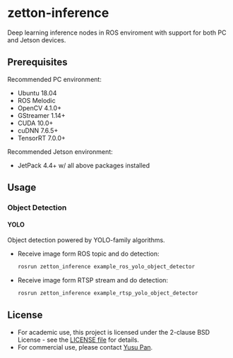 # zetton-inference

Deep learning inference nodes in ROS enviroment with support for both PC and Jetson devices.

## Prerequisites

Recommended PC environment:

- Ubuntu 18.04
- ROS Melodic
- OpenCV 4.1.0+
- GStreamer 1.14+
- CUDA 10.0+
- cuDNN 7.6.5+
- TensorRT 7.0.0+

Recommended Jetson environment:

- JetPack 4.4+ w/ all above packages installed

## Usage

### Object Detection

#### YOLO

Object detection powered by YOLO-family algorithms.

- Receive image form ROS topic and do detection:

   ```bash
   rosrun zetton_inference example_ros_yolo_object_detector
   ```

- Receive image form RTSP stream and do detection:

   ```bash
   rosrun zetton_inference example_rtsp_yolo_object_detector
   ```

## License

- For academic use, this project is licensed under the 2-clause BSD License - see the [LICENSE file](LICENSE) for details.
- For commercial use, please contact [Yusu Pan](mailto:xxdsox@gmail.com).
